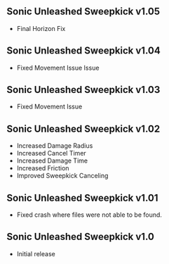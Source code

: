 ## Sonic Unleashed Sweepkick v1.05
- Final Horizon Fix

## Sonic Unleashed Sweepkick v1.04
- Fixed Movement Issue Issue

## Sonic Unleashed Sweepkick v1.03
- Fixed Movement Issue

## Sonic Unleashed Sweepkick v1.02
- Increased Damage Radius
- Increased Cancel Timer
- Increased Damage Time
- Increased Friction
- Improved Sweepkick Canceling

## Sonic Unleashed Sweepkick v1.01
- Fixed crash where files were not able to be found.

## Sonic Unleashed Sweepkick v1.0
- Initial release